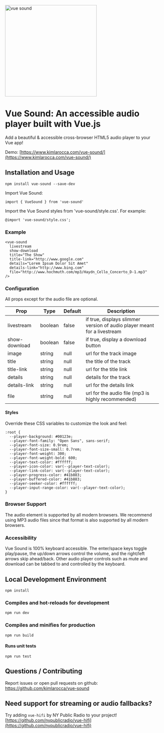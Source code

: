 <img width="300" src="https://raw.githubusercontent.com/kimlarocca/vue-sound/main/public/logo.png" alt="vue sound" />

# Vue Sound: An accessible audio player built with Vue.js

Add a beautiful & accessible cross-browser HTML5 audio player to your Vue app!

Demo: [https://www.kimlarocca.com/vue-sound/](https://www.kimlarocca.com/vue-sound/)

## Installation and Usage

```
npm install vue-sound --save-dev
```

Import Vue Sound:

```
import { VueSound } from 'vue-sound'
```

Import the Vue Sound styles from 'vue-sound/style.css'. For example:

```
@import 'vue-sound/style.css';
```

### Example

```
<vue-sound
  livestream
  show-download
  title="The Show"
  title-link="http://www.google.com"
  details="Lorem Ipsum Dolor Sit Amet"
  details-link="http://www.bing.com"
  file="http://www.hochmuth.com/mp3/Haydn_Cello_Concerto_D-1.mp3"
/>
```

### Configuration

All props except for the audio file are optional.

| Prop          | Type    | Default | Description |
| ------------- | ------- | ------- | ------------------------------------------------------------------------ |
| livestream    | boolean | false   | if true, displays slimmer version of audio player meant for a livestream |
| show-download | boolean | false   | if true, display a download button |
| image         | string  | null    | url for the track image |
| title         | string  | null    | the title of the track |
| title-link    | string  | null    | url for the title link |
| details       | string  | null    | details for the track |
| details-link  | string  | null    | url for the details link |
| file          | string  | null    | url for the audio file (mp3 is highly recommended) |

#### Styles

Override these CSS variables to customize the look and feel:

```
:root {
  --player-background: #00123e;
  --player-font-family: "Open Sans", sans-serif;
  --player-font-size: 0.9rem;
  --player-font-size-small: 0.7rem;
  --player-font-weight: 300;
  --player-font-weight-bold: 600;
  --player-text-color: #ffffff;
  --player-icon-color: var(--player-text-color);
  --player-link-color: var(--player-text-color);
  --player-progress-color: #41b883;
  --player-buffered-color: #41b883;
  --player-seeker-color: #ffffff;
  --player-input-range-color: var(--player-text-color);
}
```

### Browser Support

The audio element is supported by all modern browsers. We recommend using MP3 audio files since that format is also supported by all modern browsers.

### Accessibility

Vue Sound is 100% keyboard accessible. The enter/space keys toggle play/pause, the up/down arrows control the volume, and the right/left arrows skip ahead/back. Other audio player controls such as mute and download can be tabbed to and controlled by the keyboard.

## Local Development Environment

```
npm install
```

### Compiles and hot-reloads for development

```
npm run dev
```

### Compiles and minifies for production

```
npm run build
```

#### Runs unit tests

```
npm run test
```

## Questions / Contributing

Report issues or open pull requests on github: https://github.com/kimlarocca/vue-sound

## Need support for streaming or audio fallbacks?

Try adding `vue-hifi` by NY Public Radio to your project! [https://github.com/nypublicradio/vue-hifi](https://github.com/nypublicradio/vue-hifi)
